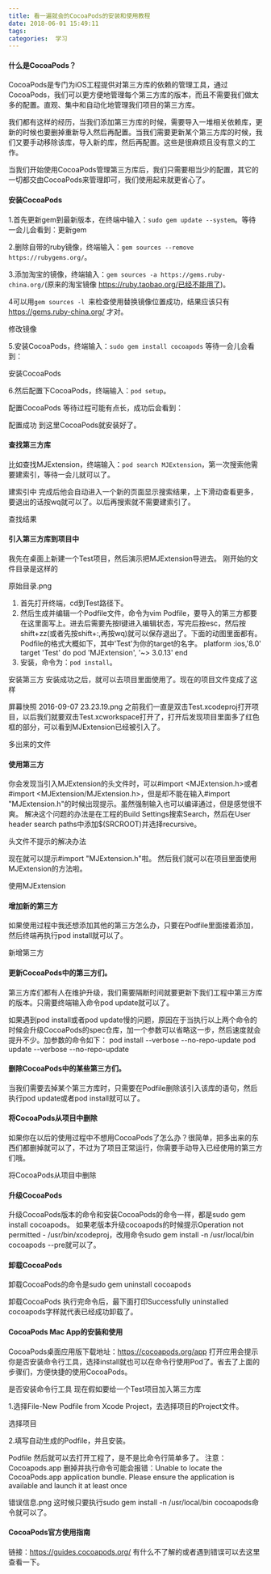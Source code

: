 ```yaml
---
title: 看一遍就会的CocoaPods的安装和使用教程
date: 2018-06-01 15:49:11
tags:
categories:  学习
---
```


#### 什么是CocoaPods？

CocoaPods是专门为iOS工程提供对第三方库的依赖的管理工具，通过CocoaPods，我们可以更方便地管理每个第三方库的版本，而且不需要我们做太多的配置。直观、集中和自动化地管理我们项目的第三方库。

我们都有这样的经历，当我们添加第三方库的时候，需要导入一堆相关依赖库，更新的时候也要删掉重新导入然后再配置。当我们需要更新某个第三方库的时候，我们又要手动移除该库，导入新的库，然后再配置。这些是很麻烦且没有意义的工作。

当我们开始使用CocoaPods管理第三方库后，我们只需要相当少的配置，其它的一切都交由CocoaPods来管理即可，我们使用起来就更省心了。

#### 安装CocoaPods

1.首先更新gem到最新版本，在终端中输入：`sudo gem update --system`。等待一会儿会看到：更新gem

2.删除自带的ruby镜像，终端输入：`gem sources --remove https://rubygems.org/`。

3.添加淘宝的镜像，终端输入：`gem sources -a https://gems.ruby-china.org/`(原来的淘宝镜像 https://ruby.taobao.org/已经不能用了)。

4可以用`gem sources -l `来检查使用替换镜像位置成功，结果应该只有 https://gems.ruby-china.org/ 才对。

修改镜像

5.安装CocoaPods，终端输入：`sudo gem install cocoapods`
等待一会儿会看到：

安装CocoaPods

6.然后配置下CocoaPods，终端输入：`pod setup`。


配置CocoaPods
等待过程可能有点长，成功后会看到：


配置成功
到这里CocoaPods就安装好了。

#### 查找第三方库

比如查找MJExtension，终端输入：`pod search MJExtension`，第一次搜索他需要建索引，等待一会儿就可以了。


建索引中
完成后他会自动进入一个新的页面显示搜索结果，上下滑动查看更多，要退出的话按wq就可以了。以后再搜索就不需要建索引了。

查找结果

#### 引入第三方库到项目中

我先在桌面上新建一个Test项目，然后演示把MJExtension导进去。
刚开始的文件目录是这样的

原始目录.png

1. 首先打开终端，cd到Test路径下。
2. 然后生成并编辑一个Podfile文件，命令为vim Podfile，要导入的第三方都要在这里面写上。进去后需要先按I键进入编辑状态，写完后按esc，然后按shift+zz(或者先按shift+:,再按wq)就可以保存退出了。下面的动图里面都有。
   Podfile的格式大概如下，其中'Test'为你的target的名字。
   platform :ios,'8.0'
   target 'Test' do
   pod 'MJExtension', '~> 3.0.13'
   end
3. 安装，命令为：`pod install`。


安装第三方
安装成功之后，就可以去项目里面使用了。现在的项目文件变成了这样


屏幕快照 2016-09-07 23.23.19.png
之前我们一直是双击Test.xcodeproj打开项目，以后我们就要双击Test.xcworkspace打开了，打开后发现项目里面多了红色框的部分，可以看到MJExtension已经被引入了。

多出来的文件

#### 使用第三方

你会发现当引入MJExtension的头文件时，可以#import <MJExtension.h>或者#import <MJExtension/MJExtension.h>，但是却不能在输入#import "MJExtension.h"的时候出现提示。虽然强制输入也可以编译通过，但是感觉很不爽。
解决这个问题的办法是在工程的Build Settings搜索Search，然后在User header search paths中添加$(SRCROOT)并选择recursive。


头文件不提示的解决办法

现在就可以提示#import "MJExtension.h"啦。
然后我们就可以在项目里面使用MJExtension的方法啦。

使用MJExtension

#### 增加新的第三方

如果使用过程中我还想添加其他的第三方怎么办，只要在Podfile里面接着添加，然后终端再执行pod install就可以了。

新增第三方

#### 更新CocoaPods中的第三方们。

第三方库们都有人在维护升级，我们需要隔断时间就要更新下我们工程中第三方库的版本。只需要终端输入命令pod update就可以了。

如果遇到pod install或者pod update慢的问题，原因在于当执行以上两个命令的时候会升级CocoaPods的spec仓库，加一个参数可以省略这一步，然后速度就会提升不少。加参数的命令如下：
pod install --verbose --no-repo-update
pod update --verbose --no-repo-update

#### 删除CocoaPods中的某些第三方们。

当我们需要去掉某个第三方库时，只需要在Podfile删除该引入该库的语句，然后执行pod update或者pod install就可以了。

#### 将CocoaPods从项目中删除

如果你在以后的使用过程中不想用CocoaPods了怎么办？很简单，把多出来的东西们都删掉就可以了，不过为了项目正常运行，你需要手动导入已经使用的第三方们哦。

将CocoaPods从项目中删除

#### 升级CocoaPods

升级CocoaPods版本的命令和安装CocoaPods的命令一样，都是sudo gem install cocoapods。
如果老版本升级cocoapods的时候提示Operation not permitted - /usr/bin/xcodeproj，改用命令sudo gem install -n /usr/local/bin cocoapods --pre就可以了。

#### 卸载CocoaPods

卸载CocoaPods的命令是sudo gem uninstall cocoapods


卸载CocoaPods
执行完命令后，最下面打印Successfully uninstalled cocoapods字样就代表已经成功卸载了。

#### CocoaPods Mac App的安装和使用

CocoaPods桌面应用版下载地址：https://cocoapods.org/app
打开应用会提示你是否安装命令行工具，选择install就也可以在命令行使用Pod了。省去了上面的步骤们，方便快捷的使用CocoaPods。

是否安装命令行工具
现在假如要给一个Test项目加入第三方库

1.选择File-New Podfile from Xcode Project，去选择项目的Project文件。

选择项目

2.填写自动生成的Podfile，并且安装。


Podfile
然后就可以去打开工程了，是不是比命令行简单多了。
注意：Cocoapods.app 删掉并执行命令可能会报错：Unable to locate the CocoaPods.app application bundle. Please ensure the application is available and launch it at least once


错误信息.png
这时候只要执行sudo gem install -n /usr/local/bin cocoapods命令就可以了。

#### CocoaPods官方使用指南

链接：https://guides.cocoapods.org/
有什么不了解的或者遇到错误可以去这里查看一下。